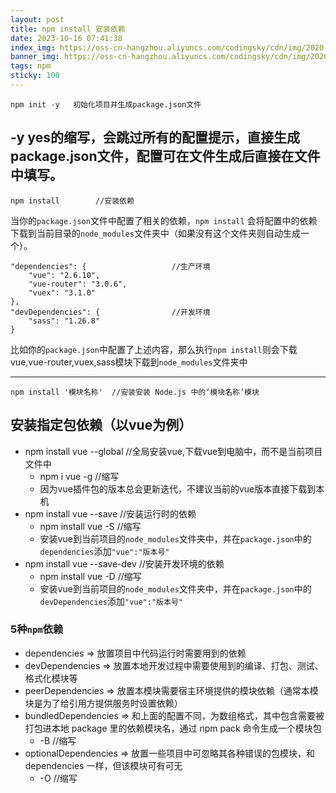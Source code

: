 ```yaml
---
layout: post
title: npm install 安装依赖
date: 2023-10-16 07:41:38
index_img: https://oss-cn-hangzhou.aliyuncs.com/codingsky/cdn/img/2020-01-14/199f28ab01b68d6055185cb291412a98.png
banner_img: https://oss-cn-hangzhou.aliyuncs.com/codingsky/cdn/img/2020-01-14/199f28ab01b68d6055185cb291412a98.png
tags: npm
sticky: 100
---
```


```npm
npm init -y   初始化项目并生成package.json文件
```
**-y** yes的缩写，会跳过所有的配置提示，直接生成package.json文件，配置可在文件生成后直接在文件中填写。
---

```npm
npm install        //安装依赖
```
当你的`package.json`文件中配置了相关的依赖，`npm install` 会将配置中的依赖下载到当前目录的`node_modules`文件夹中（如果没有这个文件夹则自动生成一个）。
```
"dependencies": { 					//生产环境
    "vue": "2.6.10",
    "vue-router": "3.0.6",
    "vuex": "3.1.0"
},
"devDependencies": {				//开发环境
	"sass": "1.26.8"
}
```
比如你的`package.json`中配置了上述内容，那么执行`npm install`则会下载vue,vue-router,vuex,sass模块下载到`node_modules`文件夹中

---


```npm
npm install '模块名称' 	//安装安装 Node.js 中的‘模块名称’模块
```




## 安装指定包依赖（以vue为例）
+ npm install vue --global 	//全局安装vue,下载vue到电脑中，而不是当前项目文件中
    - npm i vue -g  	//缩写
    - 因为vue插件包的版本总会更新迭代，不建议当前的vue版本直接下载到本机
+ npm install vue --save    //安装运行时的依赖
    - npm install vue -S    //缩写
    - 安装vue到当前项目的`node_modules`文件夹中，并在`package.json`中的`dependencies`添加`"vue":"版本号"`
+ npm install vue --save-dev    //安装开发环境的依赖
    - npm install vue -D   //缩写
    - 安装vue到当前项目的`node_modules`文件夹中，并在`package.json`中的`devDependencies`添加`"vue":"版本号"`





### 5种`npm`依赖
+ dependencies => 放置项目中代码运行时需要用到的依赖
+ devDependencies => 放置本地开发过程中需要使用到的编译、打包、测试、格式化模块等
+ peerDependencies => 放置本模块需要宿主环境提供的模块依赖（通常本模块是为了给引用方提供服务时设置依赖）
+ bundledDependencies => 和上面的配置不同，为数组格式，其中包含需要被打包进本地 package 里的依赖模块名，通过 npm pack 命令生成一个模块包
    - -B  //缩写
+ optionalDependencies => 放置一些项目中可忽略其各种错误的包模块，和 dependencies 一样，但该模块可有可无
    - -O  //缩写
